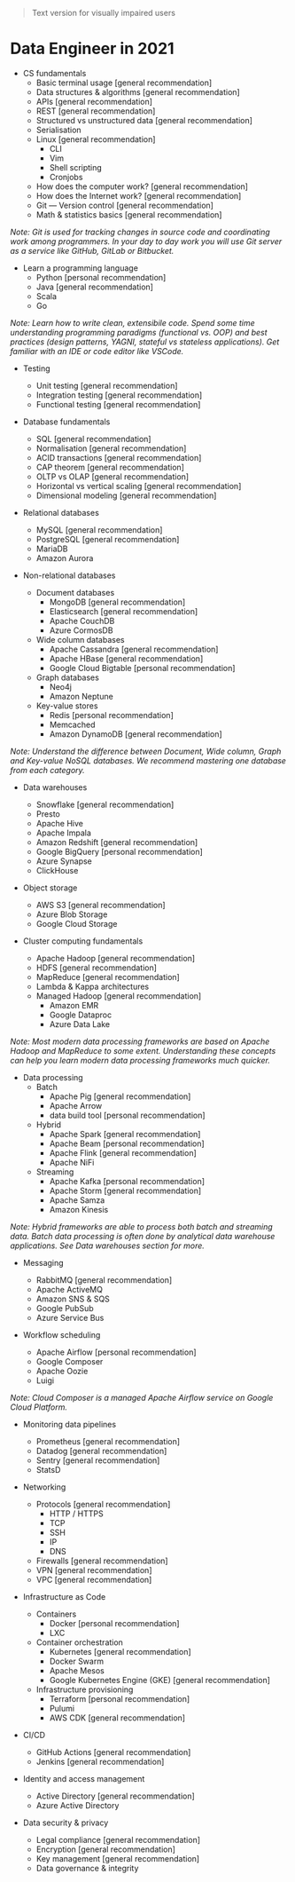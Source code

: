 > Text version for visually impaired users

# Data Engineer in 2021

* CS fundamentals
	* Basic terminal usage [general recommendation]
	* Data structures & algorithms [general recommendation]
	* APIs [general recommendation]
	* REST [general recommendation]
	* Structured vs unstructured data [general recommendation]
	* Serialisation
	* Linux [general recommendation]
		* CLI
		* Vim
		* Shell scripting
		* Cronjobs
	* How does the computer work? [general recommendation]
	* How does the Internet work? [general recommendation]
	* Git — Version control [general recommendation]
	* Math & statistics basics [general recommendation]

*Note: Git is used for tracking changes in source code and coordinating work among programmers. In your day to day work you will use Git server as a service like GitHub, GitLab or Bitbucket.*

* Learn a programming language
	* Python [personal recommendation]
	* Java [general recommendation]
	* Scala
	* Go

*Note: Learn how to write clean, extensibile code. Spend some time understanding programming paradigms (functional vs. OOP) and best practices (design patterns, YAGNI, stateful vs stateless applications). Get familiar with an IDE or code editor like VSCode.*

* Testing
	* Unit testing [general recommendation]
	* Integration testing [general recommendation]
	* Functional testing [general recommendation]

* Database fundamentals
	* SQL [general recommendation]
	* Normalisation [general recommendation]
	* ACID transactions [general recommendation]
	* CAP theorem [general recommendation]
	* OLTP vs OLAP [general recommendation]
	* Horizontal vs vertical scaling [general recommendation]
	* Dimensional modeling [general recommendation]

* Relational databases
	* MySQL [general recommendation]
	* PostgreSQL [general recommendation]
	* MariaDB
	* Amazon Aurora

* Non-relational databases
	* Document databases
		* MongoDB [general recommendation]
		* Elasticsearch [general recommendation]
		* Apache CouchDB
		* Azure CormosDB
	* Wide column databases
		* Apache Cassandra [general recommendation]
		* Apache HBase [general recommendation]
		* Google Cloud Bigtable [personal recommendation]
	* Graph databases
		* Neo4j
		* Amazon Neptune
	* Key-value stores
		* Redis [personal recommendation]
		* Memcached
		* Amazon DynamoDB [general recommendation]

*Note: Understand the difference between Document, Wide column, Graph and Key-value NoSQL databases. We recommend mastering one database from each category.*

* Data warehouses
	* Snowflake [general recommendation]
	* Presto
	* Apache Hive
	* Apache Impala
	* Amazon Redshift [general recommendation]
	* Google BigQuery [personal recommendation]
	* Azure Synapse
	* ClickHouse

* Object storage
	* AWS S3 [general recommendation]
	* Azure Blob Storage
	* Google Cloud Storage

* Cluster computing fundamentals
	* Apache Hadoop [general recommendation]
	* HDFS [general recommendation]
	* MapReduce [general recommendation]
	* Lambda & Kappa architectures
	* Managed Hadoop [general recommendation]
		* Amazon EMR
		* Google Dataproc
		* Azure Data Lake

*Note: Most modern data processing frameworks are based on Apache Hadoop and MapReduce to some extent. Understanding these concepts can help you learn modern data processing frameworks much quicker.*

* Data processing
	* Batch
		* Apache Pig [general recommendation]
		* Apache Arrow
		* data build tool [personal recommendation]
	* Hybrid
		* Apache Spark [general recommendation]
		* Apache Beam [personal recommendation]
		* Apache Flink [general recommendation]
		* Apache NiFi
	* Streaming
		* Apache Kafka [personal recommendation]
		* Apache Storm [general recommendation]
		* Apache Samza
		* Amazon Kinesis

*Note: Hybrid frameworks are able to process both batch and streaming data. Batch data processing is often done by analytical data warehouse applications. See Data warehouses section for more.*

* Messaging
	* RabbitMQ [general recommendation]
	* Apache ActiveMQ
	* Amazon SNS & SQS
	* Google PubSub
	* Azure Service Bus

* Workflow scheduling
	* Apache Airflow [personal recommendation]
	* Google Composer
	* Apache Oozie
	* Luigi

*Note: Cloud Composer is a managed Apache Airflow service on Google Cloud Platform.*

* Monitoring data pipelines
	* Prometheus [general recommendation]
	* Datadog [general recommendation]
	* Sentry [general recommendation]
	* StatsD

* Networking
	* Protocols [general recommendation]
		* HTTP / HTTPS
		* TCP
		* SSH
		* IP
		* DNS
	* Firewalls [general recommendation]
	* VPN [general recommendation]
	* VPC [general recommendation]

* Infrastructure as Code
	* Containers
		* Docker [personal recommendation]
		* LXC
	* Container orchestration
		* Kubernetes [general recommendation]
		* Docker Swarm
		* Apache Mesos
		* Google Kubernetes Engine (GKE) [general recommendation]
	* Infrastructure provisioning
		* Terraform [personal recommendation]
		* Pulumi
		* AWS CDK [general recommendation]

* CI/CD
	* GitHub Actions [general recommendation]
	* Jenkins [general recommendation]

* Identity and access management
	* Active Directory [general recommendation]
	* Azure Active Directory

* Data security & privacy
	* Legal compliance [general recommendation]
	* Encryption [general recommendation]
	* Key management [general recommendation]
	* Data governance & integrity
